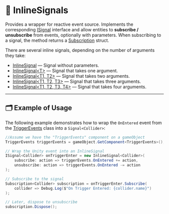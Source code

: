 # 🧩 InlineSignals

Provides a wrapper for reactive event source. Implements the corresponding [ISignal](ISignals.md) interface and allow
entities to **subscribe / unsubscribe** from events, optionally with parameters. When subscribing to a signal, the
method returns a [Subscription](Subscriptions.md) struct.

There are several inline signals, depending on the number of arguments they take:

- [InlineSignal](InlineSignal.md) — Signal without parameters.
- [InlineSignal&lt;T&gt;](InlineSignal%601.md) — Signal that takes one argument.
- [InlineSignal&lt;T1, T2&gt;](InlineSignal%602.md) — Signal that takes two arguments.
- [InlineSignal&lt;T1, T2, T3&gt;](InlineSignal%603.md) — Signal that takes three arguments.
- [InlineSignal&lt;T1, T2, T3, T4&gt;](InlineSignal%604.md) — Signal that takes four arguments.

---


## 🗂 Example of Usage

The following example demonstrates how to wrap the `OnEntered` event from
the [TriggerEvents](../UnityComponents/TriggerEvents.md) class into a `Signal<Collider>`:

```csharp
//Assume we have the "TriggerEvents" component on a gameObject
TriggerEvents triggerEvents = gameObject.GetComponent<TriggerEvents>();

// Wrap the Unity event into an InlineSignal
ISignal<Collider> onTriggerEnter = new InlineSignal<Collider>(
    subscribe: action => triggerEvents.OnEntered += action,
    unsubscribe: action => triggerEvents.OnEntered -= action
);

// Subscribe to the signal
Subscription<Collider> subscription = onTriggerEnter.Subscribe(
    collider => Debug.Log($"On Trigger Entered: {collider.name}")
);

// Later, dispose to unsubscribe
subscription.Dispose();
```